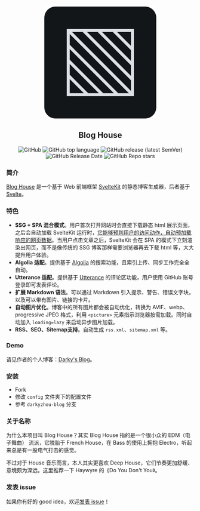 <p align="center">
  <img width="300" src="https://github.com/blog-house/blog-house/raw/master/logo.png" alt="Blog house logo">
</p>
<h2 align="center">Blog House</h2>
<p align="center">
  <img alt="GitHub" src="https://img.shields.io/github/license/blog-house/blog-house">
  <img alt="GitHub top language" src="https://img.shields.io/github/languages/top/blog-house/blog-house">
  <img alt="GitHub release (latest SemVer)" src="https://img.shields.io/github/v/release/blog-house/blog-house">
  <img alt="GitHub Release Date" src="https://img.shields.io/github/release-date/blog-house/blog-house">
  <img alt="GitHub Repo stars" src="https://img.shields.io/github/stars/blog-house/blog-house?style=social">
</p>

### 简介

[Blog House](https://github.com/blog-house/blog-house) 是一个基于 Web 前端框架 [SvelteKit](https://kit.svelte.dev/) 的静态博客生成器，后者基于 [Svelte](https://svelte.dev/)。

### 特色

- **SSG + SPA 混合模式**。用户首次打开网站时会直接下载静态 html 展示页面，之后会自动加载 SvelteKit 运行时，[它能够预判用户的访问动作，自动预加载响应的网页数据](https://kit.svelte.dev/docs#anchor-options-sveltekit-prefetch)。当用户点击文章之后，SvelteKit 会在 SPA 的模式下立刻渲染出网页，而不是像传统的 SSG 博客那样需要浏览器再去下载 html 等，大大提升用户体验。
- **Algolia 适配**。提供基于 [Algolia](https://algolia.com) 的搜索功能，且索引上传、同步工作完全全自动。
- **Utterance 适配**。提供基于 [Utterance](https://utteranc.es/) 的评论区功能，用户使用 GitHub 账号登录即可发表评论。
- **扩展 Markdown 语法**。可以通过 Markdown 引入提示、警告、错误文字块，以及可以带有图片、链接的卡片。
- **自动图片优化**。博客中的所有图片都会被自动优化，转换为 AVIF、webp、progressive JPEG 格式，利用 `<picture>` 元素指示浏览器按需加载。同时自动加入 `loading=lazy` 来启动异步图片加载。
- **RSS、SEO、Sitemap支持**。自动生成 `rss.xml`、`sitemap.xml` 等。

### Demo

请见作者的个人博客：[Darky's Blog](https://darkyzhou.net)。

### 安装

* Fork
* 修改 `config` 文件夹下的配置文件
* 参考 `darkyzhou-blog` 分支

### 关于名称

为什么本项目叫 Blog House？其实 Blog House 指的是一个很小众的 EDM（电子舞曲） 流派，它脱胎于 French House，在 Bass 的使用上拥抱 Electro，听起来总是有一股电气打击的感觉。

不过对于 House 音乐而言，本人其实更喜欢 Deep House，它们节奏更加舒缓、意境颇为深远。这里推荐一下 Haywyre 的《Do You Don't You》。

### 发表 issue

如果你有好的 good idea，欢迎[发表 issue](https://github.com/blog-house/blog-house/issues/new)！
